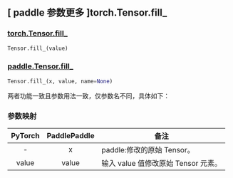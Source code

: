 ## [ paddle 参数更多 ]torch.Tensor.fill\_

### [torch.Tensor.fill\_](https://pytorch.org/docs/stable/generated/torch.Tensor.fill_.html?highlight=fill_#torch.Tensor.fill_)

```python
Tensor.fill_(value)
```

### [paddle.Tensor.fill\_](https://www.paddlepaddle.org.cn/documentation/docs/zh/develop/api/paddle/Tensor_cn.html#fill-x-value-name-none)

```python
Tensor.fill_(x, value, name=None)
```

两者功能一致且参数用法一致，仅参数名不同，具体如下：

### 参数映射

| PyTorch                  | PaddlePaddle             | 备注                                |
| ------------------------ | ------------------------ | ----------------------------------- |
| <center> - </center>     | <center> x </center>     | paddle:修改的原始 Tensor。          |
| <center> value </center> | <center> value </center> | 输入 value 值修改原始 Tensor 元素。 |
